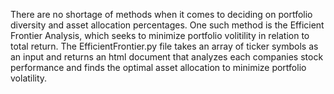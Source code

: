 There are no shortage of methods when it comes to deciding on portfolio diversity and asset allocation percentages. One such method is the Efficient Frontier Analysis, which seeks to minimize portfolio volitility in relation to total return. The EfficientFrontier.py file takes an array of ticker symbols as an input and returns an html document that analyzes each companies stock performance and finds the optimal asset allocation to minimize portfolio volatility.
